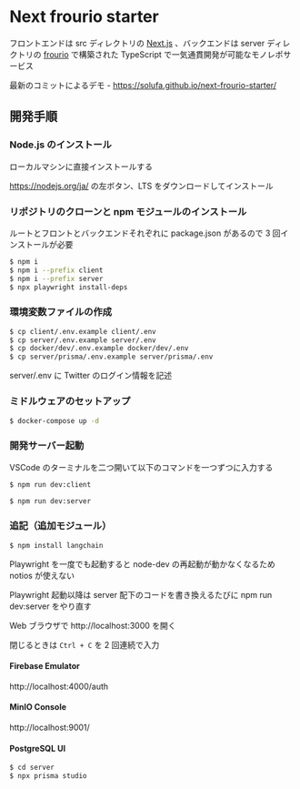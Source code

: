 # Next frourio starter

フロントエンドは src ディレクトリの [Next.js](https://nextjs.org/) 、バックエンドは server ディレクトリの [frourio](https://frourio.com/) で構築された TypeScript で一気通貫開発が可能なモノレポサービス

最新のコミットによるデモ - https://solufa.github.io/next-frourio-starter/

## 開発手順

### Node.js のインストール

ローカルマシンに直接インストールする

https://nodejs.org/ja/ の左ボタン、LTS をダウンロードしてインストール

### リポジトリのクローンと npm モジュールのインストール

ルートとフロントとバックエンドそれぞれに package.json があるので 3 回インストールが必要

```sh
$ npm i
$ npm i --prefix client
$ npm i --prefix server
$ npx playwright install-deps
```

### 環境変数ファイルの作成

```sh
$ cp client/.env.example client/.env
$ cp server/.env.example server/.env
$ cp docker/dev/.env.example docker/dev/.env
$ cp server/prisma/.env.example server/prisma/.env
```

server/.env に Twitter のログイン情報を記述

### ミドルウェアのセットアップ

```sh
$ docker-compose up -d
```

### 開発サーバー起動

VSCode のターミナルを二つ開いて以下のコマンドを一つずつに入力する

```sh
$ npm run dev:client
```

```sh
$ npm run dev:server
```

### 追記（追加モジュール）

```sh
$ npm install langchain
```

Playwright を一度でも起動すると node-dev の再起動が動かなくなるため notios が使えない

Playwright 起動以降は server 配下のコードを書き換えるたびに npm run dev:server をやり直す

Web ブラウザで http://localhost:3000 を開く

閉じるときは `Ctrl + C` を 2 回連続で入力

#### Firebase Emulator

http://localhost:4000/auth

#### MinIO Console

http://localhost:9001/

#### PostgreSQL UI

```sh
$ cd server
$ npx prisma studio
```
